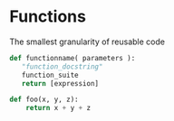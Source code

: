 # Functions
The smallest granularity of reusable code
```python
def functionname( parameters ):
   "function_docstring"
   function_suite
   return [expression]

def foo(x, y, z):
    return x + y + z
```
<!--stackedit_data:
eyJoaXN0b3J5IjpbNTkzNDE1NjczXX0=
-->